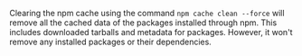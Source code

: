 Clearing the npm cache using the command `npm cache clean --force` will remove all the cached data of the packages installed through npm. This includes downloaded tarballs and metadata for packages. However, it won't remove any installed packages or their dependencies.